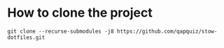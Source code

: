 # How to clone the project
`git clone --recurse-submodules -j8 https://github.com/qapquiz/stow-dotfiles.git`
